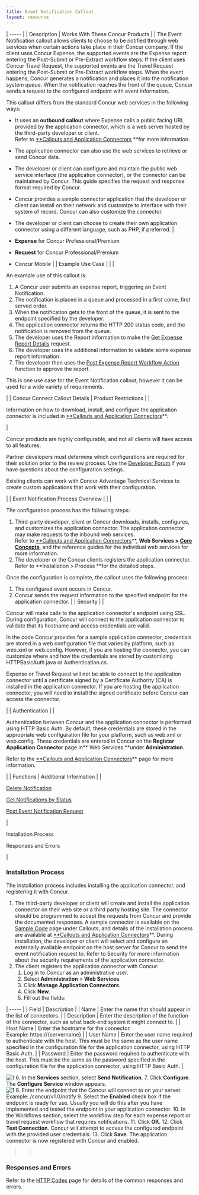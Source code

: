 ```yaml
---
title: Event Notification Callout 
layout: resource
---
```






| ----- |
|  Description |  Works With These Concur Products |
|  The Event Notification callout allows clients to choose to be notified through web services when certain actions take place in their Concur company. If the client uses Concur Expense, the supported events are the Expense report entering the Post-Submit or Pre-Extract workflow steps. If the client uses Concur Travel Request, the supported events are the Travel Request entering the Post-Submit or Pre-Extract workflow steps. When the event happens, Concur generates a notification and places it into the notification system queue. When the notification reaches the front of the queue, Concur sends a request to the configured endpoint with event information.

This callout differs from the standard Concur web services in the following ways:

* It uses an **outbound** **callout** where Expense calls a public facing URL provided by the application connector, which is a web server hosted by the third-party developer or client.  
Refer to [**Callouts and Application Connectors][1] **for more information.
* The application connector can also use the web services to retrieve or send Concur data.
* The developer or client can configure and maintain the public web service interface (the application connector), or the connector can be maintained by Concur. This guide specifies the request and response format required by Concur.
* Concur provides a sample connector application that the developer or client can install on their network and customize to interface with their system of record. Concur can also customize the connector.
* The developer or client can choose to create their own application connector using a different language, such as PHP, if preferred.
 |

* **Expense** for Concur Professional/Premium
* **Request** for Concur Professional/Premium
* Concur Mobile
 |
|  Example Use Case |   |
|

An example use of this callout is:

1. A Concur user submits an expense report, triggering an Event Notification.
2. The notification is placed in a queue and processed in a first come, first served order.
3. When the notification gets to the front of the queue, it is sent to the endpoint specified by the developer.
4. The application connector returns the HTTP 200 status code, and the notification is removed from the queue.
5. The developer uses the Report information to make the [Get Expense Report Details][2] request.
6. The developer uses the additional information to validate some expense report information.
7. The developer then uses the [Post Expense Report Workflow Action][3] function to approve the report.

This is one use case for the Event Notification callout, however it can be used for a wide variety of requirements.

 |
|  Concur Connect Callout Details |  Product Restrictions |
|

Information on how to download, install, and configure the application connector is included in [**Callouts and Application Connectors][1]**.

 |

Concur products are highly configurable, and not all clients will have access to all features.

Partner developers must determine which configurations are required for their solution prior to the review process. Use the [Developer Forum][4] if you have questions about the configuration settings.

Existing clients can work with Concur Advantage Technical Services to create custom applications that work with their configuration.

 |
|  Event Notification Process Overview |   |
|

The configuration process has the following steps:

1. Third-party developer, client or Concur downloads, installs, configures, and customizes the application connector. The application connector may make requests to the inbound web services.  
Refer to [**Callouts and Application Connectors][1]**, **Web Services > [Core Concepts][5]**, and the reference guides for the individual web services for more information.
2. The developer or the Concur clients registers the application connector.  
Refer to **Installation > Process **for the detailed steps.

Once the configuration is complete, the callout uses the following process:

1. The configured event occurs in Concur.
2. Concur sends the request information to the specified endpoint for the application connector.
 |
|  Security |
|

Concur will make calls to the application connector's endpoint using SSL. During configuration, Concur will connect to the application connector to validate that its hostname and access credentials are valid.

In the code Concur provides for a sample application connector, credentials are stored in a web configuration file that varies by platform, such as web.xml or web.config. However, if you are hosting the connector, you can customize where and how the credentials are stored by customizing HTTPBasicAuth.java or Authentication.cs.

Expense or Travel Request will not be able to connect to the application connector until a certificate signed by a Certificate Authority (CA) is installed in the application connector. If you are hosting the application connector, you will need to install the signed certificate before Concur can access the connector.

 |
|  Authentication |
|

Authentication between Concur and the application connector is performed using HTTP Basic Auth. By default, these credentials are stored in the appropriate web configuration file for your platform, such as web.xml or web.config. These credentials are entered in Concur on the **Register Application Connector** page in** Web Services **under **Administration**.

Refer to the [**Callouts and Application Connectors][1]** page for more information.

 |
|  Functions |  Additional Information |
|

[Delete Notification][6]

[Get Notifications by Status][7]

[Post Event Notification Request ][8]

 |

Installation Process

Responses and Errors

 |

###  Installation Process

The installation process includes installing the application connector, and registering it with Concur.

1. The third-party developer or client will create and install the application connector on their web site or a third party hosting site. The connector should be programmed to accept the requests from Concur and provide the documented responses. A sample connector is available on the [Sample Code][9] page under Callouts, and details of the installation process are available at [**Callouts and Application Connectors][1]**. During installation, the developer or client will select and configure an externally available endpoint on the host server for Concur to send the event notification request to. Refer to Security for more information about the security requirements of the application connector.
2. The client registers the application connector with Concur:
    1. Log in to Concur as an administrative user.
    2. Select **Administration** > **Web Services**.
    3. Click **Manage Application Connectors**.
    4. Click **New**.
    5. Fill out the fields:  

| ----- |
|  Field |  Description |
|  Name |  Enter the name that should appear in the list of connectors. |
|  Description |  Enter the description of the function of the connector, such as what back-end system it might connect to. |
|  Host Name |  Enter the hostname for the connector.  
Example: https://{servername} |
|  User Name |  Enter the user name required to authenticate with the host. This must be the same as the user name specified in the configuration file for the application connector, using HTTP Basic Auth. |
|  Password |  Enter the password required to authenticate with the host. This must be the same as the password specified in the configuration file for the application connector, using HTTP Basic Auth. |

  
![1][10]
    6. In the **Services** section, select **Send Notification**.
    7. Click **Configure**. The **Configure Service** window appears.  
![1][11]
    8. Enter the endpoint that the Concur will connect to on your server. Example: /concur/v1.0/notify
    9. Select the **Enabled** check box if the endpoint is ready for use. Usually you will do this after you have implemented and tested the endpoint in your application connector.
    10. In the Workflows section, select the workflow step for each expense report or travel request workflow that requires notifications.
    11. Click **OK**.
    12. Click **Test Connection**. Concur will attempt to access the configured endpoint with the provided user credentials.
    13. Click **Save**. The application connector is now registered with Concur and enabled.

> >  

###  Responses and Errors

Refer to the [HTTP Codes][12] page for details of the common responses and errors.

 

  


[1]: https://developer.concur.com/callouts
[2]: https://developer.concur.com/expense-report/expense-report-resource/get-report-details
[3]: https://developer.concur.com/expense-report/expense-report-resource/post-report-exceptions
[4]: https://developer.concur.com/forums/concur-connect
[5]: https://developer.concur.com/api-documentation/core-concepts
[6]: https://developer.concur.com/callouts/event-notification/delete-notification
[7]: https://developer.concur.com/callouts/event-notification/get-notifications-status
[8]: https://developer.concur.com/callouts/event-notification/post-event-notification
[9]: https://developer.concur.com/code-sample
[10]: https://developer.concur.com/sites/default/files/EventNotify1.png
[11]: https://developer.concur.com/sites/default/files/SendNotification.png
[12]: https://developer.concur.com/reference/http-codes

